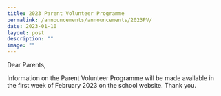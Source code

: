 ```yaml
---
title: 2023 Parent Volunteer Programme
permalink: /announcements/announcements/2023PV/
date: 2023-01-10
layout: post
description: ""
image: ""
---
```

Dear Parents,

Information on the Parent Volunteer Programme will be made available in the first week of February 2023 on the school website. Thank you.